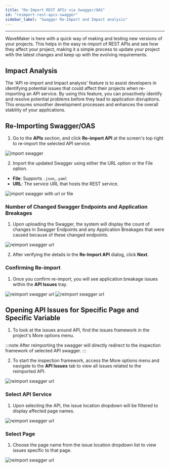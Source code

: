 ```yaml
---
title: "Re-Import REST APIs via Swagger/OAS"
id: "reimport-rest-apis-swagger"
sidebar_label: "Swagger Re-Import and Impact analysis"
---
```

---

WaveMaker is here with a quick way of making and testing new versions of your projects. This helps in the easy re-import of REST APIs and see how they affect your project, making it a simple process to update your project with the latest changes and keep up with the evolving requirements.

## Impact Analysis

The 'API re-import and Impact analysis' feature is to assist developers in identifying potential issues that could affect their projects when re-importing an API service. By using this feature, you can proactively identify and resolve potential problems before they lead to application disruptions. This ensures smoother development processes and enhances the overall stability of your applications.

## Re-Importing Swagger/OAS

1. Go to the **APIs** section, and click **Re-import API** at the screen's top right to re-import the selected API service.

![import swagger](/learn/assets/reimport-swagger.PNG)

2. Import the updated Swagger using either the URL option or the File option.

- **File**: Supports `.json`,`.yaml`  
- **URL**: The service URL that hosts the REST service.  

![import swagger with url or file](/learn/assets/upload-updated-file-url-swagger.PNG)

### Number of Changed Swagger Endpoints and Application Breakages

1. Upon uploading the Swagger, the system will display the count of changes in Swagger Endpoints and any Application Breakages that were caused because of these changed endpoints.

![reimport swagger url](/learn/assets/reimport-swagger-url.PNG)

2. After verifying the details in the **Re-Import API** dialog, click **Next**.

### Confirming Re-import

1. Once you confirm re-import, you will see application breakage issues within the **API Issues** tray.

![reimport swagger url](/learn/assets/confirm-reimport.PNG)
![reimport swagger url](/learn/assets/API-reimport-tray.PNG)

## Opening API Issues for Specific Page and Specific Variable

1. To look at the issues around API, find the issues framework in the project's More options menu.

:::note
After reimporting the swagger will directly redirect to the inspection framework of selected API swagger.
:::

2. To start the inspection framework, access the More options menu and navigate to the **API Issues** tab to view all issues related to the reimported API.

![reimport swagger url](/learn/assets/API-reimport-tray.PNG)

### Select API Service

1. Upon selecting the API, the issue location dropdown will be filtered to display affected page names.

![reimport swagger url](/learn/assets/APIselection-reimport-tray.PNG)

### Select Page

1. Choose the page name from the issue location dropdown list to view issues specific to that page.

![reimport swagger url](/learn/assets/Pageselection-reimport-tray.PNG)
